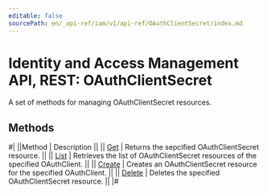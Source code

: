 ```yaml
---
editable: false
sourcePath: en/_api-ref/iam/v1/api-ref/OAuthClientSecret/index.md
---
```


# Identity and Access Management API, REST: OAuthClientSecret

A set of methods for managing OAuthClientSecret resources.

## Methods

#|
||Method | Description ||
|| [Get](get.md) | Returns the sepcified OAuthClientSecret resource. ||
|| [List](list.md) | Retrieves the list of OAuthClientSecret resources of the specified OAuthClient. ||
|| [Create](create.md) | Creates an OAuthClientSecret resource for the specified OAuthClient. ||
|| [Delete](delete.md) | Deletes the specified OAuthClientSecret resource. ||
|#